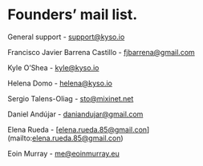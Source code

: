 # Founders’ mail list.

General support - support@kyso.io

Francisco Javier Barrena Castillo - [fjbarrena@gmail.com](mailto:fjbarrena@gmail.com)

Kyle O’Shea - [kyle@kyso.io](mailto:kyle@kyso.io)

Helena Domo - [helena@kyso.io](mailto:helena@kyso.io)

Sergio Talens-Oliag - [sto@mixinet.net](mailto:sto@mixinet.net)

Daniel Andújar - [daniandujar@gmail.com](mailto:daniandujar@gmail.com)

Elena Rueda - [elena.rueda.85@gmail.con] (mailto:elena.rueda.85@gmail.con)

Eoin Murray - [me@eoinmurray.eu](mailto:me@eoinmurray.eu)
